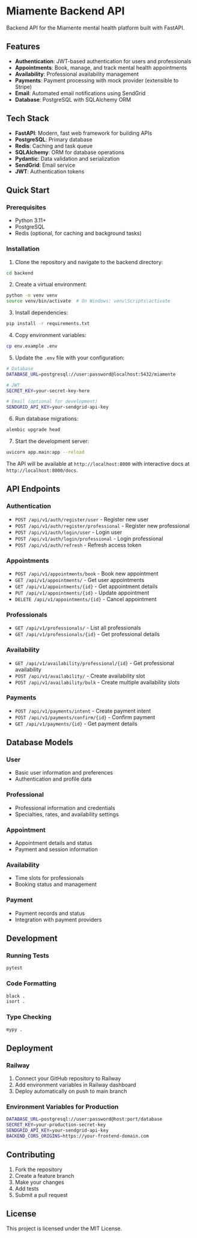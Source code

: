 # Miamente Backend API

Backend API for the Miamente mental health platform built with FastAPI.

## Features

- **Authentication**: JWT-based authentication for users and professionals
- **Appointments**: Book, manage, and track mental health appointments
- **Availability**: Professional availability management
- **Payments**: Payment processing with mock provider (extensible to Stripe)
- **Email**: Automated email notifications using SendGrid
- **Database**: PostgreSQL with SQLAlchemy ORM

## Tech Stack

- **FastAPI**: Modern, fast web framework for building APIs
- **PostgreSQL**: Primary database
- **Redis**: Caching and task queue
- **SQLAlchemy**: ORM for database operations
- **Pydantic**: Data validation and serialization
- **SendGrid**: Email service
- **JWT**: Authentication tokens

## Quick Start

### Prerequisites

- Python 3.11+
- PostgreSQL
- Redis (optional, for caching and background tasks)

### Installation

1. Clone the repository and navigate to the backend directory:

```bash
cd backend
```

2. Create a virtual environment:

```bash
python -m venv venv
source venv/bin/activate  # On Windows: venv\Scripts\activate
```

3. Install dependencies:

```bash
pip install -r requirements.txt
```

4. Copy environment variables:

```bash
cp env.example .env
```

5. Update the `.env` file with your configuration:

```bash
# Database
DATABASE_URL=postgresql://user:password@localhost:5432/miamente

# JWT
SECRET_KEY=your-secret-key-here

# Email (optional for development)
SENDGRID_API_KEY=your-sendgrid-api-key
```

6. Run database migrations:

```bash
alembic upgrade head
```

7. Start the development server:

```bash
uvicorn app.main:app --reload
```

The API will be available at `http://localhost:8000` with interactive docs at `http://localhost:8000/docs`.

## API Endpoints

### Authentication

- `POST /api/v1/auth/register/user` - Register new user
- `POST /api/v1/auth/register/professional` - Register new professional
- `POST /api/v1/auth/login/user` - Login user
- `POST /api/v1/auth/login/professional` - Login professional
- `POST /api/v1/auth/refresh` - Refresh access token

### Appointments

- `POST /api/v1/appointments/book` - Book new appointment
- `GET /api/v1/appointments/` - Get user appointments
- `GET /api/v1/appointments/{id}` - Get appointment details
- `PUT /api/v1/appointments/{id}` - Update appointment
- `DELETE /api/v1/appointments/{id}` - Cancel appointment

### Professionals

- `GET /api/v1/professionals/` - List all professionals
- `GET /api/v1/professionals/{id}` - Get professional details

### Availability

- `GET /api/v1/availability/professional/{id}` - Get professional availability
- `POST /api/v1/availability/` - Create availability slot
- `POST /api/v1/availability/bulk` - Create multiple availability slots

### Payments

- `POST /api/v1/payments/intent` - Create payment intent
- `POST /api/v1/payments/confirm/{id}` - Confirm payment
- `GET /api/v1/payments/{id}` - Get payment details

## Database Models

### User

- Basic user information and preferences
- Authentication and profile data

### Professional

- Professional information and credentials
- Specialties, rates, and availability settings

### Appointment

- Appointment details and status
- Payment and session information

### Availability

- Time slots for professionals
- Booking status and management

### Payment

- Payment records and status
- Integration with payment providers

## Development

### Running Tests

```bash
pytest
```

### Code Formatting

```bash
black .
isort .
```

### Type Checking

```bash
mypy .
```

## Deployment

### Railway

1. Connect your GitHub repository to Railway
2. Add environment variables in Railway dashboard
3. Deploy automatically on push to main branch

### Environment Variables for Production

```bash
DATABASE_URL=postgresql://user:password@host:port/database
SECRET_KEY=your-production-secret-key
SENDGRID_API_KEY=your-sendgrid-api-key
BACKEND_CORS_ORIGINS=https://your-frontend-domain.com
```

## Contributing

1. Fork the repository
2. Create a feature branch
3. Make your changes
4. Add tests
5. Submit a pull request

## License

This project is licensed under the MIT License.

